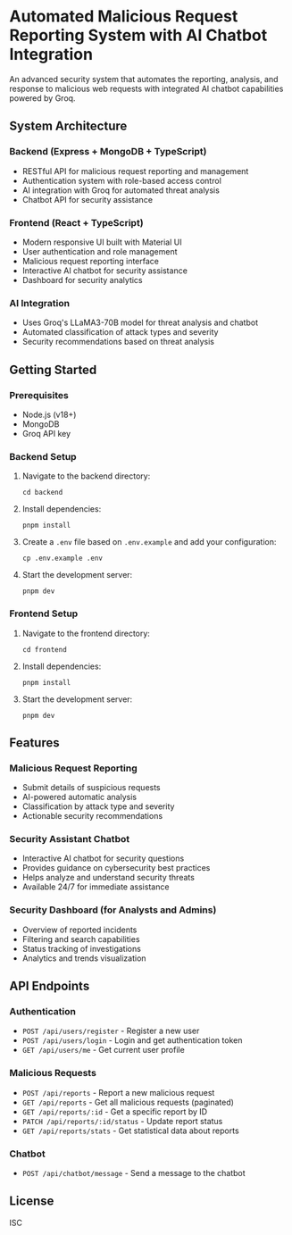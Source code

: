 # Automated Malicious Request Reporting System with AI Chatbot Integration

An advanced security system that automates the reporting, analysis, and response to malicious web requests with integrated AI chatbot capabilities powered by Groq.

## System Architecture

### Backend (Express + MongoDB + TypeScript)
- RESTful API for malicious request reporting and management
- Authentication system with role-based access control
- AI integration with Groq for automated threat analysis
- Chatbot API for security assistance

### Frontend (React + TypeScript)
- Modern responsive UI built with Material UI
- User authentication and role management
- Malicious request reporting interface
- Interactive AI chatbot for security assistance
- Dashboard for security analytics

### AI Integration
- Uses Groq's LLaMA3-70B model for threat analysis and chatbot
- Automated classification of attack types and severity
- Security recommendations based on threat analysis

## Getting Started

### Prerequisites
- Node.js (v18+)
- MongoDB
- Groq API key

### Backend Setup
1. Navigate to the backend directory:
   ```
   cd backend
   ```

2. Install dependencies:
   ```
   pnpm install
   ```

3. Create a `.env` file based on `.env.example` and add your configuration:
   ```
   cp .env.example .env
   ```

4. Start the development server:
   ```
   pnpm dev
   ```

### Frontend Setup
1. Navigate to the frontend directory:
   ```
   cd frontend
   ```

2. Install dependencies:
   ```
   pnpm install
   ```

3. Start the development server:
   ```
   pnpm dev
   ```

## Features

### Malicious Request Reporting
- Submit details of suspicious requests
- AI-powered automatic analysis
- Classification by attack type and severity
- Actionable security recommendations

### Security Assistant Chatbot
- Interactive AI chatbot for security questions
- Provides guidance on cybersecurity best practices
- Helps analyze and understand security threats
- Available 24/7 for immediate assistance

### Security Dashboard (for Analysts and Admins)
- Overview of reported incidents
- Filtering and search capabilities
- Status tracking of investigations
- Analytics and trends visualization

## API Endpoints

### Authentication
- `POST /api/users/register` - Register a new user
- `POST /api/users/login` - Login and get authentication token
- `GET /api/users/me` - Get current user profile

### Malicious Requests
- `POST /api/reports` - Report a new malicious request
- `GET /api/reports` - Get all malicious requests (paginated)
- `GET /api/reports/:id` - Get a specific report by ID
- `PATCH /api/reports/:id/status` - Update report status
- `GET /api/reports/stats` - Get statistical data about reports

### Chatbot
- `POST /api/chatbot/message` - Send a message to the chatbot

## License
ISC